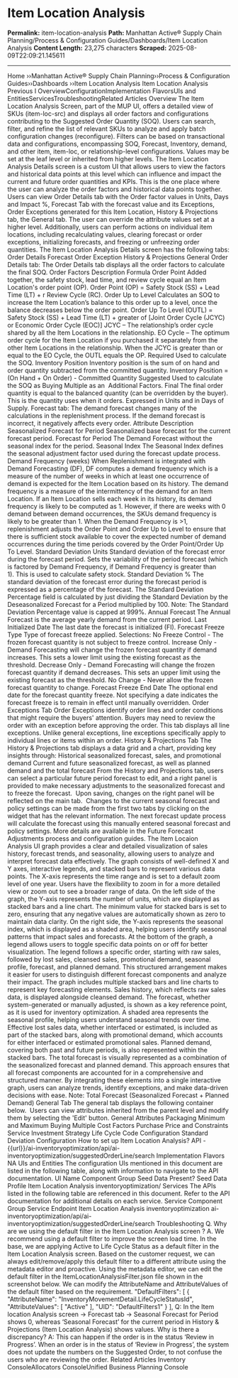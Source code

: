 # Item Location Analysis

**Permalink:** item-location-analysis
**Path:** Manhattan Active® Supply Chain Planning/Process &amp; Configuration Guides/Dashboards/Item Location Analysis
**Content Length:** 23,275 characters
**Scraped:** 2025-08-09T22:09:21.145611

---

Home ››Manhattan Active® Supply Chain Planning››Process & Configuration Guides››Dashboards ››Item Location Analysis Item Location Analysis Previous I OverviewConfigurationImplementation FlavorsUIs and EntitiesServicesTroubleshootingRelated Articles Overview The Item Location Analysis Screen, part of the MUP UI, offers a detailed view of SKUs (item-loc-src) and displays all order factors and configurations contributing to the Suggested Order Quantity (SOQ). Users can search, filter, and refine the list of relevant SKUs to analyze and apply batch configuration changes (reconfigure). Filters can be based on transactional data and configurations, encompassing SOQ, Forecast, Inventory, demand, and other item, item-loc, or relationship-level configurations. Values may be set at the leaf level or inherited from higher levels. The Item Location Analysis Details screen is a custom UI that allows users to view the factors and historical data points at this level which can influence and impact the current and future order quantities and KPIs. This is the one place where the user can analyze the order factors and historical data points together. Users can view Order Details tab with the Order factor values in Units, Days and Impact %, Forecast Tab with the forecast value and its Exceptions, Order Exceptions generated for this Item Location, History & Projections tab, the General tab. The user can override the attribute values set at a higher level. Additionally, users can perform actions on individual item locations, including recalculating values, clearing forecast or order exceptions, initializing forecasts, and freezing or unfreezing order quantities. The Item Location Analysis Details screen has the following tabs: Order Details Forecast Order Exception History & Projections General Order Details tab: The Order Details tab displays all the order factors to calculate the final SOQ. Order Factors Description Formula Order Point Added together, the safety stock, lead time, and review cycle equal an Item Location's order point (OP). Order Point (OP) = Safety Stock (SS) + Lead Time (LT) + r Review Cycle (RC). Order Up to Level Calculates an SOQ to increase the Item Location’s balance to this order up to a level, once the balance decreases below the order point. Order Up To Level (OUTL) = Safety Stock (SS) + Lead Time (LT) + greater of [Joint Order Cycle (JCYC) or Economic Order Cycle (EOC)] JCYC – The relationship’s order cycle shared by all the Item Locations in the relationship. EO Cycle – The optimum order cycle for the Item Location if you purchased it separately from the other Item Locations in the relationship. When the JCYC is greater than or equal to the EO Cycle, the OUTL equals the OP. Required Used to calculate the SOQ. Inventory Position Inventory position is the sum of on hand and order quantity subtracted from the committed quantity. Inventory Position = (On Hand + On Order) - Committed Quantity Suggested Used to calculate the SOQ as Buying Multiple as an  Additional Factors. Final The final order quantity is equal to the balanced quantity (can be overridden by the buyer). This is the quantity uses when it orders. Expressed in Units and in Days of Supply. Forecast tab: The demand forecast changes many of the calculations in the replenishment process. If the demand forecast is incorrect, it negatively affects every order. Attribute Description Seasonalized Forecast for Period Seasonalized base forecast for the current forecast period. Forecast for Period The Demand Forecast without the seasonal index for the period. Seasonal Index The Seasonal Index defines the seasonal adjustment factor used during the forecast update process. Demand Frequency (weeks) When Replenishment is integrated with Demand Forecasting (DF), DF computes a demand frequency which is a measure of the number of weeks in which at least one occurrence of demand is expected for the Item Location based on its history. The demand frequency is a measure of the intermittency of the demand for an Item Location. If an Item Location sells each week in its history, its demand frequency is likely to be computed as 1. However, if there are weeks with 0 demand between demand occurrences, the SKUs demand frequency is likely to be greater than 1. When the Demand Frequency is >1, replenishment adjusts the Order Point and Order Up to Level to ensure that there is sufficient stock available to cover the expected number of demand occurrences during the time periods covered by the Order Point/Order Up To Level. Standard Deviation Units Standard deviation of the forecast error during the forecast period. Sets the variability of the period forecast (which is factored by Demand Frequency, if Demand Frequency is greater than 1). This is used to calculate safety stock. Standard Deviation % The standard deviation of the forecast error during the forecast period is expressed as a percentage of the forecast. The Standard Deviation Percentage field is calculated by just dividing the Standard Deviation by the Deseasonalized Forecast for a Period multiplied by 100. Note: The Standard Deviation Percentage value is capped at 999%. Annual Forecast The Annual Forecast is the average yearly demand from the current period. Last Initialized Date The last date the forecast is initialized (FI). Forecast Freeze Type Type of forecast freeze applied. Selections: No Freeze Control - The frozen forecast quantity is not subject to freeze control. Increase Only - Demand Forecasting will change the frozen forecast quantity if demand increases. This sets a lower limit using the existing forecast as the threshold. Decrease Only - Demand Forecasting will change the frozen forecast quantity if demand decreases. This sets an upper limit using the existing forecast as the threshold. No Change - Never allow the frozen forecast quantity to change. Forecast Freeze End Date The optional end date for the forecast quantity freeze. Not specifying a date indicates the forecast freeze is to remain in effect until manually overridden. Order Exceptions Tab Order Exceptions identify order lines and order conditions that might require the buyers' attention. Buyers may need to review the order with an exception before approving the order. This tab displays all line exceptions. Unlike general exceptions, line exceptions specifically apply to individual lines or items within an order. History & Projections Tab The History & Projections tab displays a data grid and a chart, providing key insights through: Historical seasonalized forecast, sales, and promotional demand Current and future seasonalized forecast, as well as planned demand and the total forecast From the History and Projections tab, users can select a particular future period forecast to edit, and a right panel is provided to make necessary adjustments to the seasonalized forecast and to freeze the forecast.  Upon saving, changes on the right panel will be reflected on the main tab.  Changes to the current seasonal forecast and policy settings can be made from the first two tabs by clicking on the widget that has the relevant information. The next forecast update process will calculate the forecast using this manually entered seasonal forecast and policy settings. More details are available in the Future Forecast Adjustments process and configuration guides. The Item Locaion Analysis UI graph provides a clear and detailed visualization of sales history, forecast trends, and seasonality, allowing users to analyze and interpret forecast data effectively. The graph consists of well-defined X and Y axes, interactive legends, and stacked bars to represent various data points. The X-axis represents the time range and is set to a default zoom level of one year. Users have the flexibility to zoom in for a more detailed view or zoom out to see a broader range of data. On the left side of the graph, the Y-axis represents the number of units, which are displayed as stacked bars and a line chart. The minimum value for stacked bars is set to zero, ensuring that any negative values are automatically shown as zero to maintain data clarity. On the right side, the Y-axis represents the seasonal index, which is displayed as a shaded area, helping users identify seasonal patterns that impact sales and forecasts. At the bottom of the graph, a legend allows users to toggle specific data points on or off for better visualization. The legend follows a specific order, starting with raw sales, followed by lost sales, cleansed sales, promotional demand, seasonal profile, forecast, and planned demand. This structured arrangement makes it easier for users to distinguish different forecast components and analyze their impact. The graph includes multiple stacked bars and line charts to represent key forecasting elements. Sales history, which reflects raw sales data, is displayed alongside cleansed demand. The forecast, whether system-generated or manually adjusted, is shown as a key reference point, as it is used for inventory optimization. A shaded area represents the seasonal profile, helping users understand seasonal trends over time. Effective lost sales data, whether interfaced or estimated, is included as part of the stacked bars, along with promotional demand, which accounts for either interfaced or estimated promotional sales. Planned demand, covering both past and future periods, is also represented within the stacked bars. The total forecast is visually represented as a combination of the seasonalized forecast and planned demand. This approach ensures that all forecast components are accounted for in a comprehensive and structured manner. By integrating these elements into a single interactive graph, users can analyze trends, identify exceptions, and make data-driven decisions with ease. Note: Total Forecast (Seasonalized Forecast + Planned Demand) General Tab The general tab displays the following container below.  Users can view attributes inherited from the parent level and modify them by selecting the 'Edit' button. General Attributes Packaging Minimum and Maximum Buying Multiple Cost Factors Purchase Price and Constraints Service Investment Strategy Life Cycle Code Configuration Standard Deviation Configuration How to set up Item Location Analysis? API - {{url}}/ai-inventoryoptimization/api/ai-inventoryoptimization/suggestedOrderLine/search Implementation Flavors NA UIs and Entities The configuration UIs mentioned in this document are listed in the following table, along with information to navigate to the API documentation. UI Name Component Group Seed Data Present? Seed Data Profile Item Location Analysis inventoryoptimization/ Services The APIs listed in the following table are referenced in this document. Refer to the API documentation for additional details on each service. Service Component Group Service Endpoint Item Location Analysis inventoryoptimization ai-inventoryoptimization/api/ai-inventoryoptimization/suggestedOrderLine/search Troubleshooting Q. Why are we using the default filter in the Item Location Analysis screen ? A. We recommend using a default filter to improve the screen load time. In the base, we are applying Active to Life Cycle Status as a default filter in the Item Location Analysis screen. Based on the customer request, we can always edit/remove/apply this default filter to a different attribute using the metadata editor and proactive. Using the metadata editor, we can edit the default filter in the ItemLocationAnalysisFilter.json file shown in the screenshot below. We can modify the AttributeName and AttributeValues of the default filter based on the requirement. "DefaultFilters": [ { "AttributeName": "InventoryMovementDetail.LifeCycleStatusId", "AttributeValues": [ "Active" ], "UID": "DefaultFilters1" } ], Q: In the Item location Analysis screen → Forecast tab → Seasonal Forecast for Period shows 0, whereas ‘Seasonal Forecast’ for the current period in History & Projections (Item Location Analysis) shows values. Why is there a discrepancy? A: This can happen if the order is in the status ‘Review in Progress’. When an order is in the status of ‘Review in Progress’, the system does not update the numbers on the Suggested Order, to not confuse the users who are reviewing the order. Related Articles Inventory ConsoleAllocators ConsoleUnified Business Planning Console